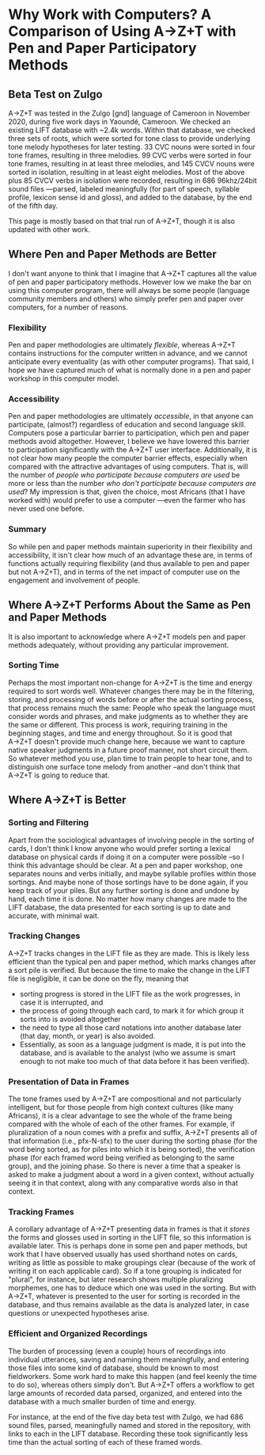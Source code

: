 # Why Work with Computers? A Comparison of Using A→Z+T with Pen and Paper Participatory Methods
## Beta Test on Zulgo
A→Z+T was tested in the Zulgo [gnd] language of Cameroon in November 2020, during five work days in Yaoundé, Cameroon. We checked an existing LIFT database with ~2.4k words. Within that database, we checked three sets of roots, which were sorted for tone class to provide underlying tone melody hypotheses for later testing. 33 CVC nouns were sorted in four tone frames, resulting in three melodies. 99 CVC verbs were sorted in four tone frames, resulting in at least three melodies, and 145 CVCV nouns were sorted in isolation, resulting in at least eight melodies. Most of the above plus 85 CVCV verbs in isolation were recorded, resulting in 686 96khz/24bit sound files —parsed, labeled meaningfully (for part of speech, syllable profile, lexicon sense id and gloss), and added to the database, by the end of the fifth day.

This page is mostly based on that trial run of A→Z+T, though it is also updated with other work.

## Where Pen and Paper Methods are Better
I don't want anyone to think that I imagine that A→Z+T captures all the value of pen and paper participatory methods. However low we make the bar on using this computer program, there will always be some people (language community members and others) who simply prefer pen and paper over computers, for a number of reasons.

### Flexibility
Pen and paper methodologies are ultimately *flexible*, whereas A→Z+T contains instructions for the computer written in advance, and we cannot anticipate every eventuality (as with other computer programs). That said, I hope we have captured much of what is normally done in a pen and paper workshop in this computer model.

### Accessibility
Pen and paper methodologies are ultimately *accessible*, in that anyone can participate, (almost?) regardless of education and second language skill. Computers pose a particular barrier to participation, which pen and paper methods avoid altogether. However, I believe we have lowered this barrier to participation significantly with the A→Z+T user interface. Additionally, it is not clear how many people the computer barrier effects, especially when compared with the attractive advantages of using computers. That is, will the number of *people who participate because computers are used* be more or less than the number *who don't participate because computers are used*? My impression is that, given the choice, most Africans (that I have worked with) would prefer to use a computer —even the farmer who has never used one before.

### Summary
So while pen and paper methods maintain superiority in their flexibility and accessibility, it isn't clear how much of an advantage these are, in terms of functions actually requiring flexibility (and thus available to pen and paper but not A→Z+T), and in terms of the net impact of computer use on the engagement and involvement of people.

## Where A→Z+T Performs About the Same as Pen and Paper Methods
It is also important to acknowledge where A→Z+T models pen and paper methods adequately, without providing any particular improvement.

### Sorting Time
Perhaps the most important non-change for A→Z+T is the time and energy required to sort words well. Whatever changes there may be in the filtering, storing, and processing of words before or after the actual sorting process, that process remains much the same: People who speak the language must consider words and phrases, and make judgments as to whether they are the same or different. This process is *work*, requiring training in the beginning stages, and time and energy throughout. So it is good that A→Z+T doesn't provide much change here, because we want to capture native speaker judgments in a future proof manner, not short circuit them. So whatever method you use, plan time to train people to hear tone, and to distinguish one surface tone melody from another –and don't think that A→Z+T is going to reduce that.

## Where A→Z+T is Better
### Sorting and Filtering
Apart from the sociological advantages of involving people in the sorting of cards, I don't think I know anyone who would prefer sorting a lexical database on physical cards if doing it on a computer were possible –so I think this advantage should be clear. At a pen and paper workshop, one separates nouns and verbs initially, and maybe syllable profiles within those sortings. And maybe none of those sortings have to be done again, if you keep track of your piles. But any further sorting is done and undone by hand, each time it is done. No matter how many changes are made to the LIFT database, the data presented for each sorting is up to date and accurate, with minimal wait.

### Tracking Changes
A→Z+T tracks changes in the LIFT file as they are made. This is likely less efficient than the typical pen and paper method, which marks changes after a sort pile is verified. But because the time to make the change in the LIFT file is negligible, it can be done on the fly, meaning that

- sorting progress is stored in the LIFT file as the work progresses, in case it is interrupted, and
- the process of going through each card, to mark it for which group it sorts into is avoided altogether
- the need to type all those card notations into another database later (that day, month, or year) is also avoided.
- Essentially, as soon as a language judgment is made, it is put into the database, and is available to the analyst (who we assume is smart enough to not make too much of that data before it has been verified).

### Presentation of Data in Frames
The tone frames used by A→Z+T are compositional and not particularly intelligent, but for those people from high context cultures (like many Africans), it is a clear advantage to see the whole of the frame being compared with the whole of each of the other frames. For example, if pluralization of a noun comes with a prefix and suffix, A→Z+T presents all of that information (i.e., pfx-N-sfx) to the user during the sorting phase (for the word being sorted, as for piles into which it is being sorted), the verification phase (for each framed word being verified as belonging to the same group), and the joining phase. So there is never a time that a speaker is asked to make a judgment about a word in a given context, without actually seeing it in that context, along with any comparative words also in that context.

### Tracking Frames
A corollary advantage of A→Z+T presenting data in frames is that it *stores* the forms and glosses used in sorting in the LIFT file, so this information is available later. This is perhaps done in some pen and paper methods, but work that I have observed usually has used shorthand notes on cards, writing as little as possible to make groupings clear (because of the work of writing it on each applicable card). So if a tone grouping is indicated for "plural", for instance, but later research shows multiple pluralizing morphemes, one has to deduce which one was used in the sorting. But with A→Z+T, whatever is presented to the user for sorting is recorded in the database, and thus remains available as the data is analyzed later, in case questions or unexpected hypotheses arise.

### Efficient and Organized Recordings
The burden of processing (even a couple) hours of recordings into individual utterances, saving and naming them meaningfully, and entering those files into some kind of database, should be known to most fieldworkers. Some work hard to make this happen (and feel keenly the time to do so), whereas others simply don't. But A→Z+T offers a workflow to get large amounts of recorded data parsed, organized, and entered into the database with a much smaller burden of time and energy.

For instance, at the end of the five day beta test with Zulgo, we had 686 sound files, parsed, meaningfully named and stored in the repository, with links to each in the LIFT database. Recording these took significantly less time than the actual sorting of each of these framed words.
